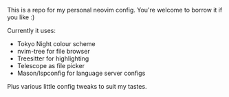 This is a repo for my personal neovim config. You're welcome to borrow it if you like :)

Currently it uses:

- Tokyo Night colour scheme
- nvim-tree for file browser
- Treesitter for highlighting
- Telescope as file picker
- Mason/lspconfig for language server configs

Plus various little config tweaks to suit my tastes.
